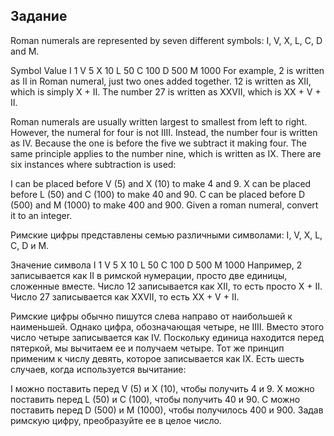 ## Задание
Roman numerals are represented by seven different symbols: I, V, X, L, C, D and M.

Symbol       Value
I             1
V             5
X             10
L             50
C             100
D             500
M             1000
For example, 2 is written as II in Roman numeral, just two ones added together. 12 is written as XII, which is simply X + II. The number 27 is written as XXVII, which is XX + V + II.

Roman numerals are usually written largest to smallest from left to right. However, the numeral for four is not IIII. Instead, the number four is written as IV. Because the one is before the five we subtract it making four. The same principle applies to the number nine, which is written as IX. There are six instances where subtraction is used:

I can be placed before V (5) and X (10) to make 4 and 9. 
X can be placed before L (50) and C (100) to make 40 and 90. 
C can be placed before D (500) and M (1000) to make 400 and 900.
Given a roman numeral, convert it to an integer.


Римские цифры представлены семью различными символами: I, V, X, L, C, D и M.

Значение символа
I 1
V 5
X 10
L 50
C 100
D 500
M 1000
Например, 2 записывается как II в римской нумерации, просто две единицы, сложенные вместе. Число 12 записывается как XII, то есть просто X + II. Число 27 записывается как XXVII, то есть XX + V + II.

Римские цифры обычно пишутся слева направо от наибольшей к наименьшей. Однако цифра, обозначающая четыре, не IIII. Вместо этого число четыре записывается как IV. Поскольку единица находится перед пятеркой, мы вычитаем ее и получаем четыре. Тот же принцип применим к числу девять, которое записывается как IX. Есть шесть случаев, когда используется вычитание:

I можно поставить перед V (5) и X (10), чтобы получить 4 и 9. 
X можно поставить перед L (50) и C (100), чтобы получить 40 и 90. 
C можно поставить перед D (500) и M (1000), чтобы получилось 400 и 900.
Задав римскую цифру, преобразуйте ее в целое число.
